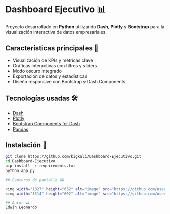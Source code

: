 # Dashboard Ejecutivo 📊

Proyecto desarrollado en **Python** utilizando **Dash**, **Plotly** y **Bootstrap** para la visualización interactiva de datos empresariales.

## Características principales 🚀

- Visualización de KPIs y métricas clave
- Gráficas interactivas con filtros y sliders
- Modo oscuro integrado
- Exportación de datos y estadísticas
- Diseño responsive con Bootstrap y Dash Components

## Tecnologías usadas 🛠️

- [Dash](https://dash.plotly.com/)
- [Plotly](https://plotly.com/python/)
- [Bootstrap Components for Dash](https://dash-bootstrap-components.opensource.faculty.ai/)
- [Pandas](https://pandas.pydata.org/)

## Instalación 🔧

```bash
git clone https://github.com/kigkali/Dashboard-Ejecutivo.git
cd Dashboard-Ejecutivo
pip install -r requirements.txt
python app.py

## Capturas de pantalla 🖼️

<img width="1327" height="632" alt="image" src="https://github.com/user-attachments/assets/ecc51382-ccbd-42fe-9a1e-68539759ce58" />
<img width="1314" height="602" alt="image" src="https://github.com/user-attachments/assets/99cf9448-05d1-4e59-ab6b-2ff90368c5ea" />

## Autor ✒️
Edwin Leonardo

